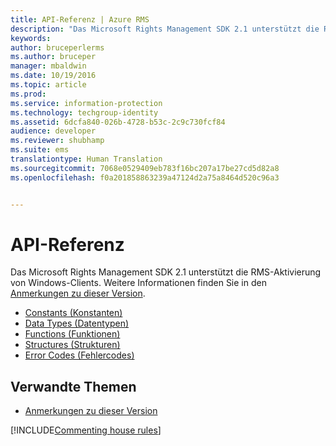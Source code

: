 ```yaml
---
title: API-Referenz | Azure RMS
description: "Das Microsoft Rights Management SDK 2.1 unterstützt die RMS-Aktivierung von Windows-Clients."
keywords: 
author: bruceperlerms
ms.author: bruceper
manager: mbaldwin
ms.date: 10/19/2016
ms.topic: article
ms.prod: 
ms.service: information-protection
ms.technology: techgroup-identity
ms.assetid: 6dcfa840-026b-4728-b53c-2c9c730fcf84
audience: developer
ms.reviewer: shubhamp
ms.suite: ems
translationtype: Human Translation
ms.sourcegitcommit: 7068e0529409eb783f16bc207a17be27cd5d82a8
ms.openlocfilehash: f0a201858863239a47124d2a75a8464d520c96a3


---
```


# <a name="api-reference"></a>API-Referenz

Das Microsoft Rights Management SDK 2.1 unterstützt die RMS-Aktivierung von Windows-Clients. Weitere Informationen finden Sie in den [Anmerkungen zu dieser Version](release-notes-rtm.md).
- [Constants (Konstanten)](https://msdn.microsoft.com/library/hh535291.aspx)
- [Data Types (Datentypen)](https://msdn.microsoft.com/library/hh535288.aspx)
- [Functions (Funktionen)](https://msdn.microsoft.com/library/hh535289.aspx)
- [Structures (Strukturen)](https://msdn.microsoft.com/library/hh535294.aspx)
- [Error Codes (Fehlercodes)](https://msdn.microsoft.com/library/hh535248.aspx)



## <a name="related-topics"></a>Verwandte Themen

* [Anmerkungen zu dieser Version](release-notes-rtm.md)

[!INCLUDE[Commenting house rules](../includes/houserules.md)]


<!--HONumber=Jan17_HO1-->


